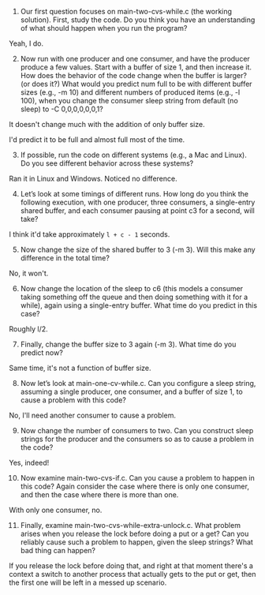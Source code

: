 1. Our first question focuses on main-two-cvs-while.c (the working solution). First, study the code. Do you think you have an understanding of what should happen when you run the program?

Yeah, I do.


2. Now run with one producer and one consumer, and have the producer produce a few values. Start with a buffer of size 1, and then increase it. How does the behavior of the code change when the buffer is larger? (or does it?) What would you predict num full to be with different buffer sizes (e.g., -m 10) and different numbers of produced items (e.g., -l 100), when you change the consumer sleep string from default (no sleep) to -C 0,0,0,0,0,0,1?

It doesn't change much with the addition of only buffer size.

I'd predict it to be full and almost full most of the time.

3. If possible, run the code on different systems (e.g., a Mac and Linux). Do you see different behavior across these systems?

Ran it in Linux and Windows. Noticed no difference.

4. Let’s look at some timings of different runs. How long do you think the following execution, with one producer, three consumers, a single-entry shared buffer, and each consumer pausing at point c3 for a second, will take?

I think it'd take approximately `l + c - 1` seconds.

5. Now change the size of the shared buffer to 3 (-m 3). Will this make any difference in the total time?

No, it won't.

6. Now change the location of the sleep to c6 (this models a consumer taking something off the queue and then doing something with it for a while), again using a single-entry buffer. What time do you predict in this case?

Roughly l/2.

7. Finally, change the buffer size to 3 again (-m 3). What time do you
predict now?

Same time, it's not a function of buffer size.

8. Now let’s look at main-one-cv-while.c. Can you configure a sleep string, assuming a single producer, one consumer, and a buffer of size 1, to cause a problem with this code?

No, I'll need another consumer to cause a problem.

9. Now change the number of consumers to two. Can you construct sleep strings for the producer and the consumers so as to cause a problem in the code?

Yes, indeed!

10. Now examine main-two-cvs-if.c. Can you cause a problem to happen in this code? Again consider the case where there is only one consumer, and then the case where there is more than one.

With only one consumer, no.

11. Finally, examine main-two-cvs-while-extra-unlock.c. What problem arises when you release the lock before doing a put or a get? Can you reliably cause such a problem to happen, given the sleep strings? What bad thing can happen?

If you release the lock before doing that, and right at that moment there's a context a switch to another process that actually gets to the put or get, then the first one will be left in a messed up scenario.

